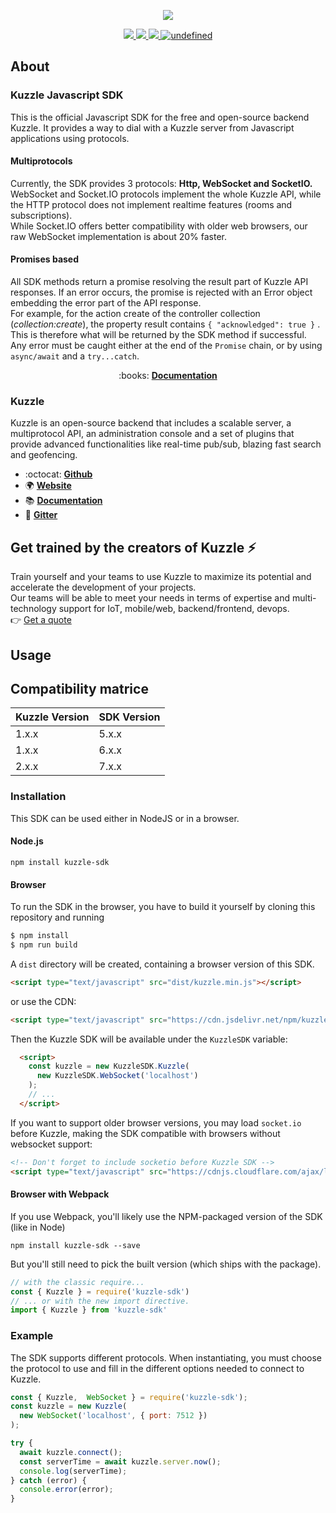 <p align="center">
  <img src="https://user-images.githubusercontent.com/7868838/53197334-3fdcdf00-361a-11e9-8ac4-85f164ee0561.png"/>
</p>
<p align="center">
  <a href="https://travis-ci.org/kuzzleio/sdk-javascript">
    <img src="https://travis-ci.org/kuzzleio/sdk-javascript.svg?branch=master"/>
  </a>
  <a href="https://codecov.io/gh/kuzzleio/sdk-javascript">
    <img src="https://codecov.io/gh/kuzzleio/sdk-javascript/branch/master/graph/badge.svg" />
  </a>
  <a href="https://david-dm.org/kuzzleio/sdk-javascript">
    <img src="https://david-dm.org/kuzzleio/sdk-javascript.svg" />
  </a>
  <a href="https://github.com/kuzzleio/sdk-javascript/blob/master/LICENSE">
    <img alt="undefined" src="https://img.shields.io/github/license/kuzzleio/sdk-javascript.svg?style=flat">
  </a>
</p>

## About

### Kuzzle Javascript SDK

This is the official Javascript SDK for the free and open-source backend Kuzzle. It provides a way to dial with a Kuzzle server from Javascript applications using protocols.

#### Multiprotocols

Currently, the SDK provides 3 protocols: __Http, WebSocket and SocketIO.__
WebSocket and Socket.IO protocols implement the whole Kuzzle API, while the HTTP protocol does not implement realtime features (rooms and subscriptions).  
While Socket.IO offers better compatibility with older web browsers, our raw WebSocket implementation is about 20% faster.

#### Promises based

All SDK methods return a promise resolving the result part of Kuzzle API responses. If an error occurs, the promise is rejected with an Error object embedding the error part of the API response.  
For example, for the action create of the controller collection (_collection:create_), the property result contains `{ "acknowledged": true }` . This is therefore what will be returned by the SDK method if successful.  
Any error must be caught either at the end of the `Promise` chain, or by using `async/await` and a `try...catch`.

<p align="center">
  :books: <b><a href="https://docs-v2.kuzzle.io/sdk-reference/js/6/">Documentation</a></b>
</p>

### Kuzzle

Kuzzle is an open-source backend that includes a scalable server, a multiprotocol API,
an administration console and a set of plugins that provide advanced functionalities like real-time pub/sub, blazing fast search and geofencing.

* :octocat: __[Github](https://github.com/kuzzleio/kuzzle)__
* :earth_africa: __[Website](https://kuzzle.io)__
* :books: __[Documentation](https://docs-v2.kuzzle.io)__
* :email: __[Gitter](https://gitter.im/kuzzleio/kuzzle)__


## Get trained by the creators of Kuzzle :zap:

Train yourself and your teams to use Kuzzle to maximize its potential and accelerate the development of your projects.  
Our teams will be able to meet your needs in terms of expertise and multi-technology support for IoT, mobile/web, backend/frontend, devops.  
:point_right: [Get a quote](https://hubs.ly/H0jkfJ_0)

## Usage

## Compatibility matrice

| Kuzzle Version | SDK Version    |
| -------------- | -------------- |
| 1.x.x          | 5.x.x          | 
| 1.x.x          | 6.x.x          | 
| 2.x.x          | 7.x.x          | 

### Installation

This SDK can be used either in NodeJS or in a browser.

#### Node.js 

```
npm install kuzzle-sdk
```

#### Browser

To run the SDK in the browser, you have to build it yourself by cloning this repository and running 
```bash
$ npm install
$ npm run build
````
A `dist` directory will be created, containing a browser version of this SDK.

```html
<script type="text/javascript" src="dist/kuzzle.min.js"></script>
```

or use the CDN:

```html
<script type="text/javascript" src="https://cdn.jsdelivr.net/npm/kuzzle-sdk@latest/dist/kuzzle.min.js"></script>
```

Then the Kuzzle SDK will be available under the `KuzzleSDK` variable:

```html
  <script>
    const kuzzle = new KuzzleSDK.Kuzzle(
      new KuzzleSDK.WebSocket('localhost')
    );
    // ...
  </script>
```

If you want to support older browser versions, you may load `socket.io` before Kuzzle, making the SDK compatible with browsers without websocket support:

```html
<!-- Don't forget to include socketio before Kuzzle SDK -->
<script type="text/javascript" src="https://cdnjs.cloudflare.com/ajax/libs/socket.io/2.0.3/socket.io.slim.js"></script>
```

#### Browser with Webpack

If you use Webpack, you'll likely use the NPM-packaged version of the SDK (like in Node)

```
npm install kuzzle-sdk --save
```

But you'll still need to pick the built version (which ships with the package).

```javascript
// with the classic require...
const { Kuzzle } = require('kuzzle-sdk')
// ... or with the new import directive.
import { Kuzzle } from 'kuzzle-sdk'
```

### Example

The SDK supports different protocols. When instantiating, 
you must choose the protocol to use and fill in the different options needed to connect to Kuzzle.  

```js
const { Kuzzle,  WebSocket } = require('kuzzle-sdk');
const kuzzle = new Kuzzle(
  new WebSocket('localhost', { port: 7512 })
);

try {
  await kuzzle.connect();
  const serverTime = await kuzzle.server.now();
  console.log(serverTime);
} catch (error) {
  console.error(error);
}
```
